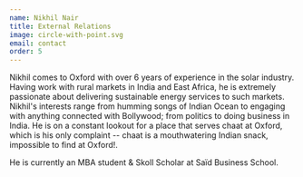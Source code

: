 ```yaml
---
name: Nikhil Nair
title: External Relations
image: circle-with-point.svg
email: contact
order: 5
---
```


Nikhil comes to Oxford with over 6 years of experience in the solar industry. Having work with rural markets in India and East Africa, he is extremely passionate about delivering sustainable energy services to such markets. Nikhil's interests range from humming songs of Indian Ocean to engaging with anything connected with Bollywood; from politics to doing business in India. He is on a constant lookout for a place that serves chaat at Oxford, which is his only complaint -- chaat is a mouthwatering Indian snack, impossible to find at Oxford!.

He is currently an MBA student & Skoll Scholar at Saïd Business School.

